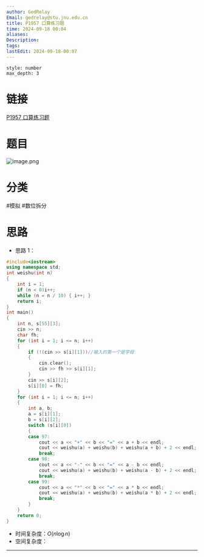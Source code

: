 ```yaml
---
author: GedRelay
Email: gedrelay@stu.jnu.edu.cn
title: P1957 口算练习题
time: 2024-09-18 00:04
aliases: 
Description: 
tags: 
lastEdit: 2024-09-18-00:07
---
```


```toc
style: number
max_depth: 3
```

# 链接
[P1957 口算练习题](https://www.luogu.com.cn/problem/P1957) 

# 题目
![image.png](https://ged-pic-bed.oss-cn-guangzhou.aliyuncs.com/img/202409180005097.png)


# 分类
#模拟 #数位拆分 

# 思路
- 思路 1：


```cpp
#include<iostream>
using namespace std;
int weishu(int n)
{
	int i = 1;
	if (n < 0)i++;
	while (n = n / 10) { i++; }
	return i;
}
int main()
{
	int n, s[55][3];
	cin >> n;
	char fh;
	for (int i = 1; i <= n; i++)
	{
		if (!(cin >> s[i][1]))//输入的第一个是字母
		{
			cin.clear();
			cin >> fh >> s[i][1];
		}
		cin >> s[i][2];
		s[i][0] = fh;
	}
	for (int i = 1; i <= n; i++)
	{
		int a, b;
		a = s[i][1];
		b = s[i][2];
		switch (s[i][0])
		{
		case 97:
			cout << a << "+" << b << "=" << a + b << endl;
			cout << weishu(a) + weishu(b) + weishu(a + b) + 2 << endl;
			break;
		case 98:
			cout << a << "-" << b << "=" << a - b << endl;
			cout << weishu(a) + weishu(b) + weishu(a - b) + 2 << endl;
			break;
		case 99:
			cout << a << "*" << b << "=" << a * b << endl;
			cout << weishu(a) + weishu(b) + weishu(a * b) + 2 << endl;
			break;
		}
	}
	return 0;
}
```


- 时间复杂度：${O\left( n\log n \right)  }$ 
- 空间复杂度：


---

